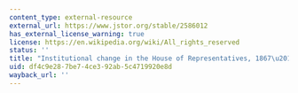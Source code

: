 ```yaml
---
content_type: external-resource
external_url: https://www.jstor.org/stable/2586012
has_external_license_warning: true
license: https://en.wikipedia.org/wiki/All_rights_reserved
status: ''
title: "Institutional change in the House of Representatives, 1867\u20131998"
uid: df4c9e28-7be7-4ce3-92ab-5c4719920e8d
wayback_url: ''
---
```

